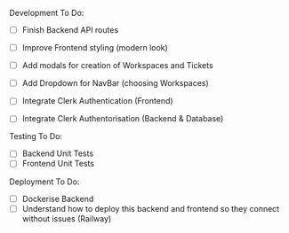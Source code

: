 Development To Do:
- [ ] Finish Backend API routes
- [ ] Improve Frontend styling (modern look)
- [ ] Add modals for creation of Workspaces and Tickets
- [ ] Add Dropdown for NavBar (choosing Workspaces)
- [ ] Integrate Clerk Authentication (Frontend)
- [ ] Integrate Clerk Authentorisation (Backend & Database)


Testing To Do:
- [ ] Backend Unit Tests
- [ ] Frontend Unit Tests

Deployment To Do:
- [ ] Dockerise Backend
- [ ] Understand how to deploy this backend and frontend so they connect without issues (Railway)